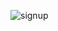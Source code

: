 ![signup](https://github.com/asimthaha/Native-Basics/assets/88647020/7e0e1c36-623e-4723-afb7-ded684bd8cb1)
